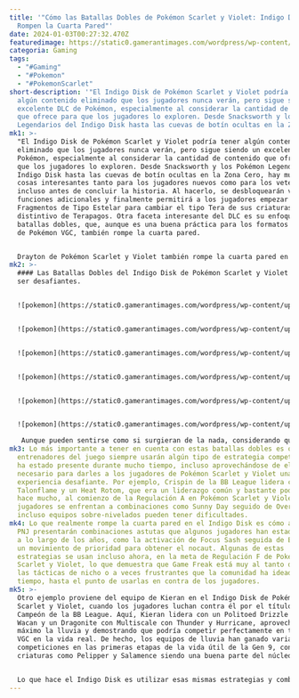 ```yaml
---
title: '"Cómo las Batallas Dobles de Pokémon Scarlet y Violet: Indigo Disk
  Rompen la Cuarta Pared"'
date: 2024-01-03T00:27:32.470Z
featuredimage: https://static0.gamerantimages.com/wordpress/wp-content/uploads/2024/01/pokemon-scarlet-violet-the-indigo-disk-review-kieran-2-1.jpg?q=50&fit=contain&w=1140&h=&dpr=1.5}
categoria: Gaming
tags:
  - "#Gaming"
  - "#Pokemon"
  - "#PokemonScarlet"
short-description: '"El Indigo Disk de Pokémon Scarlet y Violet podría tener
  algún contenido eliminado que los jugadores nunca verán, pero sigue siendo un
  excelente DLC de Pokémon, especialmente al considerar la cantidad de contenido
  que ofrece para que los jugadores lo exploren. Desde Snacksworth y los Pokémon
  Legendarios del Indigo Disk hasta las cuevas de botín ocultas en la Z'
mk1: >-
  "El Indigo Disk de Pokémon Scarlet y Violet podría tener algún contenido
  eliminado que los jugadores nunca verán, pero sigue siendo un excelente DLC de
  Pokémon, especialmente al considerar la cantidad de contenido que ofrece para
  que los jugadores lo exploren. Desde Snacksworth y los Pokémon Legendarios del
  Indigo Disk hasta las cuevas de botín ocultas en la Zona Cero, hay muchas
  cosas interesantes tanto para los jugadores nuevos como para los veteranos,
  incluso antes de concluir la historia. Al hacerlo, se desbloquearán varias
  funciones adicionales y finalmente permitirá a los jugadores empezar a obtener
  Fragmentos de Tipo Estelar para cambiar el tipo Tera de sus criaturas al
  distintivo de Terapagos. Otra faceta interesante del DLC es su enfoque en las
  batallas dobles, que, aunque es una buena práctica para los formatos oficiales
  de Pokémon VGC, también rompe la cuarta pared.


  Drayton de Pokémon Scarlet y Violet también rompe la cuarta pared en el Indigo Disk cuando los jugadores se acercan por primera vez a él en el Bioma Polar para su Prueba, ya que su desafío consiste en que los entrenadores capturen y utilicen criaturas atrapadas en el Terarium para derrotar a tres estudiantes, afirmando que sería demasiado fácil elegir a los mejores Pokémon del Box. Del mismo modo, el enfoque de Indigo Disk en las batallas dobles es un campo de pruebas divertido tanto para los entusiastas competitivos como para darles a los jugadores un poco de su propia medicina.
mk2: >-
  #### Las Batallas Dobles del Indigo Disk de Pokémon Scarlet y Violet pueden
  ser desafiantes.


  ![pokemon](https://static0.gamerantimages.com/wordpress/wp-content/uploads/2023/12/pokemon-scarlet-and-violet-indigo-disk-kieran-graveler-rhydon.jpg?q=50&fit=contain&w=750&h=415&dpr=1.5 "pokemon")


  ![pokemon](https://static0.gamerantimages.com/wordpress/wp-content/uploads/2023/12/pokemon-indigo-disk.jpg?q=50&fit=contain&w=750&h=415&dpr=1.5 "pokemon")


  ![pokemon](https://static0.gamerantimages.com/wordpress/wp-content/uploads/2023/12/lacey-from-the-pokemon-scarlet-and-violet-indigo-disk-dlc.jpg?q=50&fit=contain&w=750&h=415&dpr=1.5 "pokemon")


  ![pokemon](https://static0.gamerantimages.com/wordpress/wp-content/uploads/2023/12/pokemon-scarlet-and-violet-indigo-disk-special-coache-ryme.jpg?q=50&fit=contain&w=750&h=415&dpr=1.5 "pokemon")


  ![pokemon](https://static0.gamerantimages.com/wordpress/wp-content/uploads/2023/12/pokemon-scarlet-and-violet-s-indigo-disk-dlc-uses-real-life-time-zones.jpg?q=50&fit=contain&w=750&h=415&dpr=1.5 "pokemon")


  ![pokemon](https://static0.gamerantimages.com/wordpress/wp-content/uploads/2023/11/pokemon-scarlet-and-violet-19th-new-tera-type-indigo-disk-teaser-august-2023.jpg?q=50&fit=contain&w=750&h=415&dpr=1.5 "pokemon")

   Aunque pueden sentirse como si surgieran de la nada, considerando que provienen tanto de los juegos base de la Gen 9 como del DLC Teal Mask, están contextualizadas en un entorno de alta tecnología y altamente competitivo en la forma de la Academia Blueberry. Aquí, cada entrenador que los jugadores encuentren en el Terarium (y fuera de él) siempre comenzará una batalla doble, y aunque muchos de ellos pueden sentirse demasiado fáciles incluso contra Pokémon de nivel 70 a 80, algunos representan un verdadero desafío.
mk3: Lo más importante a tener en cuenta con estas batallas dobles es que los
  entrenadores del juego siempre usarán algún tipo de estrategia competitiva que
  ha estado presente durante mucho tiempo, incluso aprovechándose de ella si es
  necesario para darles a los jugadores de Pokémon Scarlet y Violet una
  experiencia desafiante. Por ejemplo, Crispin de la BB League lidera con un
  Talonflame y un Heat Rotom, que era un liderazgo común y bastante poderoso no
  hace mucho, al comienzo de la Regulación A en Pokémon Scarlet y Violet. Los
  jugadores se enfrentan a combinaciones como Sunny Day seguido de Overheat, e
  incluso equipos sobre-nivelados pueden tener dificultades.
mk4: Lo que realmente rompe la cuarta pared en el Indigo Disk es cómo algunos
  PNJ presentarán combinaciones astutas que algunos jugadores han estado usando
  a lo largo de los años, como la activación de Focus Sash seguida de Endeavor y
  un movimiento de prioridad para obtener el nocaut. Algunas de estas
  estrategias se usan incluso ahora, en la meta de Regulación F de Pokémon
  Scarlet y Violet, lo que demuestra que Game Freak está muy al tanto de todas
  las tácticas de nicho o a veces frustrantes que la comunidad ha ideado con el
  tiempo, hasta el punto de usarlas en contra de los jugadores.
mk5: >-
  Otro ejemplo proviene del equipo de Kieran en el Indigo Disk de Pokémon
  Scarlet y Violet, cuando los jugadores luchan contra él por el título de
  Campeón de la BB League. Aquí, Kieran lidera con un Politoed Drizzle con Baya
  Wacan y un Dragonite con Multiscale con Thunder y Hurricane, aprovechando al
  máximo la lluvia y demostrando que podría competir perfectamente en torneos
  VGC en la vida real. De hecho, los equipos de lluvia han ganado varias
  competiciones en las primeras etapas de la vida útil de la Gen 9, con
  criaturas como Pelipper y Salamence siendo una buena parte del núcleo.


  Lo que hace el Indigo Disk es utilizar esas mismas estrategias y combinaciones y crear un espectáculo para los jugadores desprevenidos; y aunque la diferencia de nivel puede ganar la batalla, los entrenadores pueden sentir cierta inquietud porque lo que enfrentaron no parecía ser controlado por la IA."
---
```

